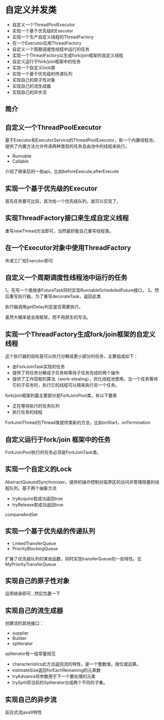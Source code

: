 # 自定义并发类

+   自定义一个ThreadPoolExecutor
+   实现一个基于优先级的Executor
+   实现一个生产自定义线程的ThreadFactory
+   在一个Executor应用ThreadFactory
+   自定义一个周期调度性线程中运行的任务
+   实现一个ThreadFactory以生成fork/join框架的自定义线程
+   自定义运行于fork/join框架中的任务
+   实现一个自定义lock类
+   实现一个基于优先级的传递队列
+   实现自己的原子性对象
+   实现自己的流生成器
+   实现自己的异步流

## 简介

## 自定义一个ThreadPoolExecutor

基于Executor和ExecutorService的ThreadPoolExecutor，有一个内置线程池，提供了内置方法允许传递两种类型的任务且由池中的线程来执行。
+   Runnable
+   Callable

介绍了继承后的一些api，比如beforeExecute,afterExecute

## 实现一个基于优先级的Executor

首先任务要可比较，其次给一个优先级队列，就可以实现了。

## 实现ThreadFactory接口来生成自定义线程

重写newThread方法即可，当然最好能自己重写线程类。

## 在一个Executor对象中使用ThreadFactory

传递工厂给Executor即可

## 自定义一个周期调度性线程池中运行的任务

1。先写一个类继承FutureTask同时实现RunnableScheduledFuture接口，
2。然后重写执行器，为了重写decorateTask，返回此类

执行器调用getDelay判定是否需要执行。 

虽然大概率是会用框架，而不用原生的写法。

## 实现一个ThreadFactory生成fork/join框架的自定义线程

这个执行器的目标是可以执行分解成更小部分的任务，主要组成如下：
+   由ForkJoinTask实现的任务
+   提供了将任务分解成子任务和等待子任务完成的两个操作
+   提供了工作窃取的算法（work-stealing），优化线程池使用，当一个任务等待它的子任务时，执行它的线程可以用来执行另一个任务。

fork/join框架的最主要部分是ForkJoinPool类，有以下要素
+   正在等待执行的任务队列
+   执行任务的线程

ForkJoinThread为Thread类提供类新的方法，比如onStart，onTermination

## 自定义运行于fork/join 框架中的任务

ForkJoinPool执行的任务必须是ForkJoinTask类。

## 实现一个自定义的Lock

AbstractQueuedSynchronizer，提供的操作控制对临界区的访问并管理阻塞的线程队列。基于两个抽象方法
+   tryAcquire若成功返回true
+   tryRelease若成功返回true

compareAndSet

## 实现一个基于优先级的传递队列

+   LinkedTransferQueue
+   PriorityBlockingQueue

扩展了优先级队列的某些函数，同时实现transferQueue的一些特性。见MyPriorityTransferQueue

## 实现自己的原子性对象

运用继承即可...然后包裹一下

## 实现自己的流生成器

创建流的其他接口：
+   supplier
+   Builder
+   spliterator

spliterator有一组常量规范

+   characteristics此方法返回流的特性，是一个整数值，按位或运算。
+   estimateSize返回forEachRemaining的元素数
+   tryAdvance将参数用于下一个要处理的元素
+   trySplit将当前的Spliterator分成两个不同的子集。

## 实现自己的异步流

反应式流java9特性


